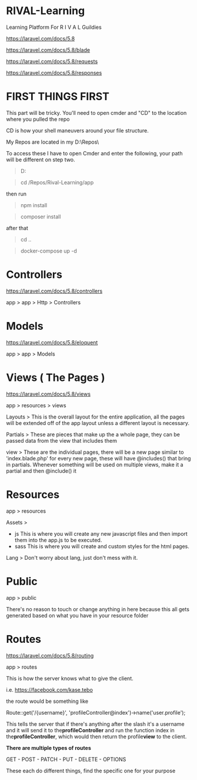 # RIVAL-Learning
Learning Platform For R I V A L Guildies

https://laravel.com/docs/5.8

https://laravel.com/docs/5.8/blade

https://laravel.com/docs/5.8/requests

https://laravel.com/docs/5.8/responses


# FIRST THINGS FIRST
This part will be tricky. 
You'll need to open cmder and "CD" to the location where you pulled the repo

CD is how your shell maneuvers around your file structure.

My Repos are located in my D:\Repos\

To access these I have to open Cmder and enter the following, your path will be different on step two.

> D:

> cd /Repos/Rival-Learning/app

then run

> npm install

> composer install

after that  

> cd ..

> docker-compose up -d


# Controllers 
https://laravel.com/docs/5.8/controllers

app > app > Http > Controllers

# Models
 https://laravel.com/docs/5.8/eloquent
 
app > app > Models 

# Views ( The Pages )
https://laravel.com/docs/5.8/views

app > resources > views

Layouts > This is the overall layout for the entire application, 
all the pages will be extended off of the app layout unless a 
different layout is necessary.

Partials > These are pieces that make up the a whole page, they can be passed data 
from the view that includes them

view > These are the individual pages, there will be a new page similar to 'index.blade.php'
for every new page, these will have @includes() that bring in partials. Whenever something will be used on multiple
views, make it a partial and then @include() it

# Resources
app > resources

Assets >
 - js
    This is where you will create any new javascript files and then import them into the app.js to be executed.
 - sass
    This is where you will create and custom styles for the html pages.

Lang > Don't worry about lang, just don't mess with it.



# Public
app > public

There's no reason to touch or change anything in here because 
this all gets generated based on what you have in your resource folder

# Routes
https://laravel.com/docs/5.8/routing

app > routes

This is how the server knows what to give the client.

i.e. https://facebook.com/kase.tebo 

the route would be something like

Route::get('/{username}', 'profileController@index')->name('user.profile');

This tells the server that if there's anything after the 
slash it's a username and it will send it to the**profileController**
and run the function index in the**profileController**, which would then return
the profile**view** to the client.

**There are multiple types of routes**

GET - POST - PATCH - PUT - DELETE - OPTIONS

These each do different things, find the specific one for your purpose


